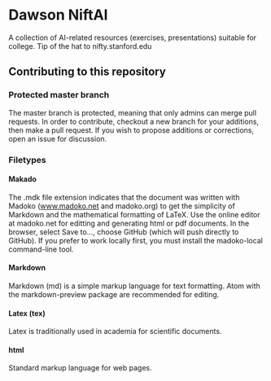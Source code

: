# Dawson NiftAI
A collection of AI-related resources (exercises, presentations) suitable for college. Tip of the hat to nifty.stanford.edu

## Contributing to this repository

### Protected master branch
The master branch is protected, meaning that only admins can merge pull requests. In order to contribute, checkout a new branch for your additions, then make a pull request. If you wish to propose additions or corrections, open an issue for discussion.

### Filetypes

#### Makado
The .mdk file extension indicates that the document was written with Madoko (www.madoko.net and madoko.org) to get the simplicity of Markdown and the mathematical formatting of LaTeX.
Use the online editor at madoko.net for editting and generating html or pdf documents. In the browser, select Save to..., choose GitHub (which will push directly to GitHub). If you prefer to work locally first, you must install the madoko-local command-line tool.

#### Markdown
Markdown (md) is a simple markup language for text formatting. Atom with the markdown-preview package are recommended for editing.

#### Latex (tex)
Latex is traditionally used in academia for scientific documents.

#### html
Standard markup language for web pages.

